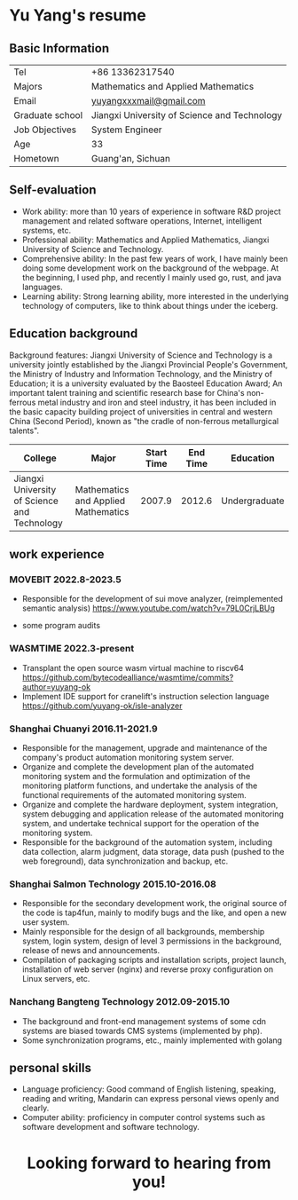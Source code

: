 # Yu Yang's resume

## Basic Information

| | |
| ---- | ---- |
| Tel | +86 13362317540 |
| Majors | Mathematics and Applied Mathematics |
| Email | yuyangxxxmail@gmail.com |
| Graduate school | Jiangxi University of Science and Technology |
| Job Objectives | System Engineer |
| Age | 33 |
| Hometown | Guang'an, Sichuan |


## Self-evaluation

* Work ability: more than 10 years of experience in software R&D project management and related software operations, Internet, intelligent systems, etc.
* Professional ability: Mathematics and Applied Mathematics, Jiangxi University of Science and Technology.
* Comprehensive ability: In the past few years of work, I have mainly been doing some development work on the background of the webpage. At the beginning, I used php, and recently I mainly used go, rust, and java languages.
* Learning ability: Strong learning ability, more interested in the underlying technology of computers, like to think about things under the iceberg.




## Education background

Background features: Jiangxi University of Science and Technology is a university jointly established by the Jiangxi Provincial People's Government, the Ministry of Industry and Information Technology, and the Ministry of Education; it is a university evaluated by the Baosteel Education Award;
An important talent training and scientific research base for China's non-ferrous metal industry and iron and steel industry, it has been included in the basic capacity building project of universities in central and western China (Second
Period), known as "the cradle of non-ferrous metallurgical talents".

| College | Major | Start Time | End Time | Education |
| ---- | ---- | ---- | ---- | ---- |
| Jiangxi University of Science and Technology | Mathematics and Applied Mathematics | 2007.9 | 2012.6 | Undergraduate




## work experience

### MOVEBIT 2022.8-2023.5
* Responsible for the development of sui move analyzer, (reimplemented semantic analysis) https://www.youtube.com/watch?v=79L0CrjLBUg

* some program audits


### WASMTIME 2022.3-present
* Transplant the open source wasm virtual machine to riscv64 https://github.com/bytecodealliance/wasmtime/commits?author=yuyang-ok
* Implement IDE support for cranelift's instruction selection language https://github.com/yuyang-ok/isle-analyzer
### Shanghai Chuanyi 2016.11-2021.9

* Responsible for the management, upgrade and maintenance of the company's product automation monitoring system server.
* Organize and complete the development plan of the automated monitoring system and the formulation and optimization of the monitoring platform functions, and undertake the analysis of the functional requirements of the automated monitoring system.
* Organize and complete the hardware deployment, system integration, system debugging and application release of the automated monitoring system, and undertake technical support for the operation of the monitoring system.
* Responsible for the background of the automation system, including data collection, alarm judgment, data storage, data push (pushed to the web foreground), data synchronization and backup, etc.

### Shanghai Salmon Technology 2015.10-2016.08
* Responsible for the secondary development work, the original source of the code is tap4fun, mainly to modify bugs and the like, and open a new user system.
* Mainly responsible for the design of all backgrounds, membership system, login system, design of level 3 permissions in the background, release of news and announcements.
* Compilation of packaging scripts and installation scripts, project launch, installation of web server (nginx) and reverse proxy configuration on Linux servers, etc.


### Nanchang Bangteng Technology 2012.09-2015.10
* The background and front-end management systems of some cdn systems are biased towards CMS systems (implemented by php).
* Some synchronization programs, etc., mainly implemented with golang



## personal skills
* Language proficiency: Good command of English listening, speaking, reading and writing, Mandarin can express personal views openly and clearly.
* Computer ability: proficiency in computer control systems such as software development and software technology.



<h1 style="text-align:center">Looking forward to hearing from you! </h1>